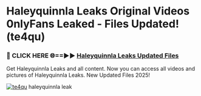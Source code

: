 # Haleyquinnla Leaks Original Videos 0nlyFans Leaked - Files Updated! (te4qu)

<h3>🔴 CLICK HERE 🌐==►► <a href="https://best4dudes.click/HH4t6V" rel="nofollow">Haleyquinnla Leaks Updated Files</a></h3>

Get Haleyquinnla Leaks and all content. Now you can access all videos and pictures of Haleyquinnla Leaks. New Updated Files 2025!

[![te4qu](https://github.com/user-attachments/assets/8c521d6e-e6e3-4a75-9320-d58ab9d79d5b)](https://best4dudes.click/HH4t6V)
haleyquinnla leak